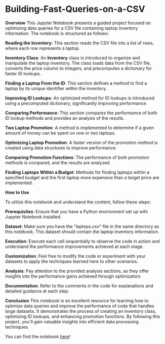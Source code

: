 # Building-Fast-Queries-on-a-CSV

**Overview**
This Jupyter Notebook presents a guided project focused on optimizing data queries for a CSV file containing laptop inventory information. The notebook is structured as follows:

**Reading the Inventory**: This section reads the CSV file into a list of rows, where each row represents a laptop.

**Inventory Class**: An **Inventory** class is introduced to organize and manipulate the laptop inventory. The class loads data from the CSV file, converts the price column to integers, and precomputes a dictionary for faster ID lookups.

**Finding a Laptop From the ID**: This section defines a method to find a laptop by its unique identifier within the inventory.

**Improving ID Lookups**: An optimized method for ID lookups is introduced using a precomputed dictionary, significantly improving performance.

**Comparing Performance**: This section compares the performance of both ID lookup methods and provides an analysis of the results.

**Two Laptop Promotion**: A method is implemented to determine if a given amount of money can be spent on one or two laptops.

**Optimizing Laptop Promotion**: A faster version of the promotion method is created using data structures to improve performance.

**Comparing Promotion Functions**: The performance of both promotion methods is compared, and the results are analyzed.

**Finding Laptops Within a Budget**: Methods for finding laptops within a specified budget and the first laptop more expensive than a target price are implemented.

**How to Use** 

To utilize this notebook and understand the content, follow these steps:

**Prerequisites**: Ensure that you have a Python environment set up with Jupyter Notebook installed.

**Dataset**: Make sure you have the "laptops.csv" file in the same directory as this notebook. This dataset should contain the laptop inventory information.

**Execution**: Execute each cell sequentially to observe the code in action and understand the performance improvements achieved at each stage.

**Customization**: Feel free to modify the code or experiment with your datasets to apply the techniques learned here to other scenarios.

**Analysis**: Pay attention to the provided analysis sections, as they offer insights into the performance gains achieved through optimization.

**Documentation**: Refer to the comments in the code for explanations and detailed guidance at each step.

**Conclusion**
This notebook is an excellent resource for learning how to optimize data queries and improve the performance of code that handles large datasets. It demonstrates the process of creating an inventory class, optimizing ID lookups, and enhancing promotion functions. By following this project, you'll gain valuable insights into efficient data processing techniques.

You can find the notebook [here](https://github.com/ncyril/Building-Fast-Queries-on-a-CSV/blob/main/Basics.ipynb)!

